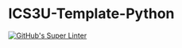 # ICS3U-Template-Python

[![GitHub's Super Linter](https://github.com/Miguel-Santacruz/ICS3U-Unit6-04-Python/workflows/GitHub's%20Super%20Linter/badge.svg)](https://github.com/Miguel-Santacruz/ICS3U-Unit6-04-Python/actions)
